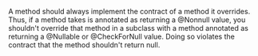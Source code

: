 A method should always implement the contract of a method it overrides. Thus, if a method takes is annotated as returning a @Nonnull value, you shouldn't override that method in a subclass with a method annotated as returning a @Nullable or @CheckForNull value. Doing so violates the contract that the method shouldn't return null.